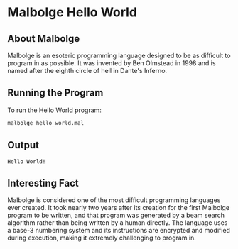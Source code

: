 # Malbolge Hello World

## About Malbolge

Malbolge is an esoteric programming language designed to be as difficult to program in as possible. It was invented by Ben Olmstead in 1998 and is named after the eighth circle of hell in Dante's Inferno.

## Running the Program

To run the Hello World program:

```bash
malbolge hello_world.mal
```

## Output

```
Hello World!
```

## Interesting Fact

Malbolge is considered one of the most difficult programming languages ever created. It took nearly two years after its creation for the first Malbolge program to be written, and that program was generated by a beam search algorithm rather than being written by a human directly. The language uses a base-3 numbering system and its instructions are encrypted and modified during execution, making it extremely challenging to program in.
